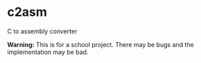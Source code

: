 c2asm
=====

C to assembly converter

**Warning:** This is for a school project. There may be bugs and the implementation may be bad.
